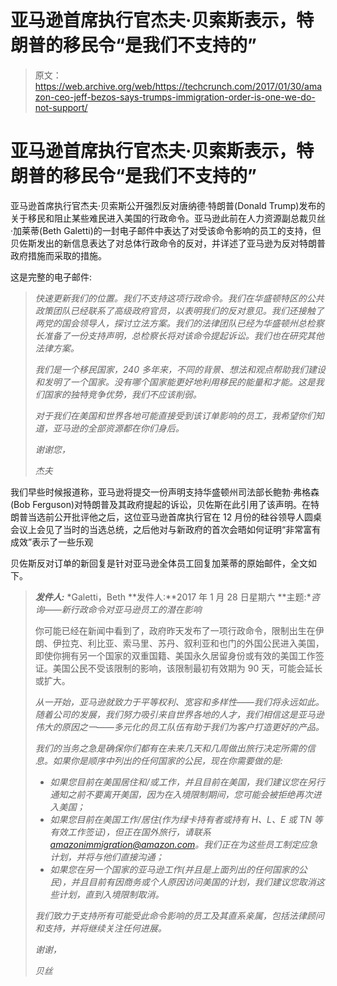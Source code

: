 # 亚马逊首席执行官杰夫·贝索斯表示，特朗普的移民令“是我们不支持的”

> 原文：<https://web.archive.org/web/https://techcrunch.com/2017/01/30/amazon-ceo-jeff-bezos-says-trumps-immigration-order-is-one-we-do-not-support/>

# 亚马逊首席执行官杰夫·贝索斯表示，特朗普的移民令“是我们不支持的”

亚马逊首席执行官杰夫·贝索斯公开强烈反对唐纳德·特朗普(Donald Trump)发布的关于移民和阻止某些难民进入美国的行政命令。亚马逊此前在人力资源副总裁贝丝·加莱蒂(Beth Galetti)的一封电子邮件中表达了对受该命令影响的员工的支持，但贝佐斯发出的新信息表达了对总体行政命令的反对，并详述了亚马逊为反对特朗普政府措施而采取的措施。

这是完整的电子邮件:

> *快速更新我们的位置。我们不支持这项行政命令。我们在华盛顿特区的公共政策团队已经联系了高级政府官员，以表明我们的反对意见。我们还接触了两党的国会领导人，探讨立法方案。我们的法律团队已经为华盛顿州总检察长准备了一份支持声明，总检察长将对该命令提起诉讼。我们也在研究其他法律方案。*
> 
> *我们是一个移民国家，240 多年来，不同的背景、想法和观点帮助我们建设和发明了一个国家。没有哪个国家能更好地利用移民的能量和才能。这是我们国家的独特竞争优势，我们不应该削弱。*
> 
> *对于我们在美国和世界各地可能直接受到该订单影响的员工，我希望你们知道，亚马逊的全部资源都在你们身后。*
> 
> *谢谢您，*
> 
> *杰夫*

我们早些时候报道称，亚马逊将提交一份声明支持华盛顿州司法部长鲍勃·弗格森(Bob Ferguson)对特朗普及其政府提起的诉讼，贝佐斯在此引用了该声明。在特朗普当选前公开批评他之后，这位亚马逊首席执行官在 12 月份的硅谷领导人圆桌会议上会见了当时的当选总统，之后他对与新政府的首次会晤如何证明“非常富有成效”表示了一些乐观

贝佐斯反对订单的新回复是针对亚马逊全体员工回复加莱蒂的原始邮件，全文如下。

> ***发件人:*** *Galetti，Beth
> **发件人:**2017 年 1 月 28 日星期六
> **主题:**咨询——新行政命令对亚马逊员工的潜在影响*
> 
> 你可能已经在新闻中看到了，政府昨天发布了一项行政命令，限制出生在伊朗、伊拉克、利比亚、索马里、苏丹、叙利亚和也门的外国公民进入美国，即使你拥有另一个国家的双重国籍、美国永久居留身份或有效的美国工作签证。美国公民不受该限制的影响，该限制最初有效期为 90 天，可能会延长或扩大。
> 
> *从一开始，亚马逊就致力于平等权利、宽容和多样性——我们将永远如此。随着公司的发展，我们努力吸引来自世界各地的人才，我们相信这是亚马逊伟大的原因之一——多元化的员工队伍有助于我们为客户打造更好的产品。*
> 
> *我们的当务之急是确保你们都有在未来几天和几周做出旅行决定所需的信息。如果你是顺序中列出的任何国家的公民，现在你需要做的是:*
> 
> *   *如果您目前在美国居住和/或工作，并且目前在美国，我们建议您在另行通知之前不要离开美国，因为在入境限制期间，您可能会被拒绝再次进入美国；*
> *   *如果您目前在美国工作/居住(作为绿卡持有者或持有 H、L、E 或 TN 等有效工作签证)，但正在国外旅行，请联系[amazonimmigration@amazon.com](https://web.archive.org/web/20230320220333/mailto:amazonimmigration@amazon.com)。我们正在为这些员工制定应急计划，并将与他们直接沟通；*
> *   *如果您在另一个国家的亚马逊工作(并且是上面列出的任何国家的公民)，并且目前有因商务或个人原因访问美国的计划，我们建议您取消这些计划，直到入境限制取消。*
> 
>  *我们致力于支持所有可能受此命令影响的员工及其直系亲属，包括法律顾问和支持，并将继续关注任何进展。*
> 
> *谢谢，*
> 
> *贝丝*